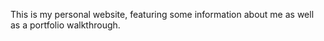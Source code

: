 This is my personal website, featuring some information about me as well as a portfolio walkthrough.

